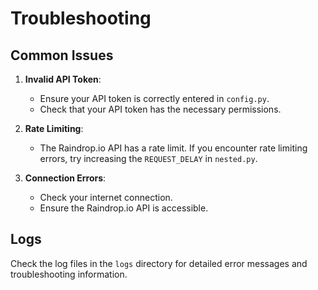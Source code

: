 # Troubleshooting

## Common Issues

1. **Invalid API Token**:
   - Ensure your API token is correctly entered in `config.py`.
   - Check that your API token has the necessary permissions.

2. **Rate Limiting**:
   - The Raindrop.io API has a rate limit. If you encounter rate limiting errors, try increasing the `REQUEST_DELAY` in `nested.py`.

3. **Connection Errors**:
   - Check your internet connection.
   - Ensure the Raindrop.io API is accessible.

## Logs

Check the log files in the `logs` directory for detailed error messages and troubleshooting information.
